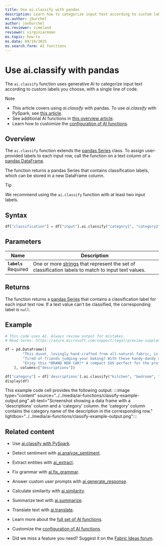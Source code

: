 ```yaml
---
title: Use ai.classify with pandas
description: Learn how to categorize input text according to custom labels by using the ai.classify function with pandas.
ms.author: jburchel
author: jonburchel
ms.reviewer: vimeland
reviewer: virginiaroman
ms.topic: how-to
ms.date: 09/19/2025
ms.search.form: AI functions
---
```


# Use ai.classify with pandas


The `ai.classify` function uses generative AI to categorize input text according to custom labels you choose, with a single line of code.

> [!NOTE]
> - This article covers using *ai.classify* with pandas. To use *ai.classify* with PySpark, see [this article](../pyspark/classify.md).
> - See additional AI functions in [this overview article](../overview.md).
> - Learn how to customize the [configuration of AI functions](./configuration.md).

## Overview

The `ai.classify` function extends the [pandas Series](https://pandas.pydata.org/docs/reference/api/pandas.Series.html) class. To assign user-provided labels to each input row, call the function on a text column of a [pandas DataFrame](https://pandas.pydata.org/docs/reference/api/pandas.DataFrame.html).

The function returns a pandas Series that contains classification labels, which can be stored in a new DataFrame column.

> [!TIP]
> We recommend using the `ai.classify` function with at least two input labels.

## Syntax

```python
df["classification"] = df["input"].ai.classify("category1", "category2", "category3")
```

## Parameters

| Name | Description |
|---|---|
| **`labels`** <br> Required | One or more [strings](https://docs.python.org/3/library/stdtypes.html#str) that represent the set of classification labels to match to input text values. |

## Returns

The function returns a [pandas Series](https://pandas.pydata.org/docs/reference/api/pandas.Series.html) that contains a classification label for each input text row. If a text value can't be classified, the corresponding label is `null`.

## Example

```python
# This code uses AI. Always review output for mistakes. 
# Read terms: https://azure.microsoft.com/support/legal/preview-supplemental-terms/.

df = pd.DataFrame([
        "This duvet, lovingly hand-crafted from all-natural fabric, is perfect for a good night's sleep.",
        "Tired of friends judging your baking? With these handy-dandy measuring cups, you'll create culinary delights.",
        "Enjoy this *BRAND NEW CAR!* A compact SUV perfect for the professional commuter!"
    ], columns=["descriptions"])

df["category"] = df['descriptions'].ai.classify("kitchen", "bedroom", "garage", "other")
display(df)
```

This example code cell provides the following output:
:::image type="content" source="../../media/ai-functions/classify-example-output.png" alt-text="Screenshot showing a data frame with a 'descriptions' column and a 'category' column. the 'category' column contains the category name of the description in the corresponding row." lightbox="../../media/ai-functions/classify-example-output.png":::


## Related content
- Use [ai.classify with PySpark](../pyspark/classify.md).
- Detect sentiment with [ai.analyze_sentiment](./analyze-sentiment.md).
- Extract entities with [ai_extract](./extract.md).
- Fix grammar with [ai.fix_grammar](./fix-grammar.md).
- Answer custom user prompts with [ai.generate_response](./generate-response.md).
- Calculate similarity with [ai.similarity](./similarity.md).
- Summarize text with [ai.summarize](./summarize.md).
- Translate text with [ai.translate](./translate.md).

- Learn more about the [full set of AI functions](../overview.md).
- Customize the [configuration of AI functions](./configuration.md).
- Did we miss a feature you need? Suggest it on the [Fabric Ideas forum](https://ideas.fabric.microsoft.com/).
